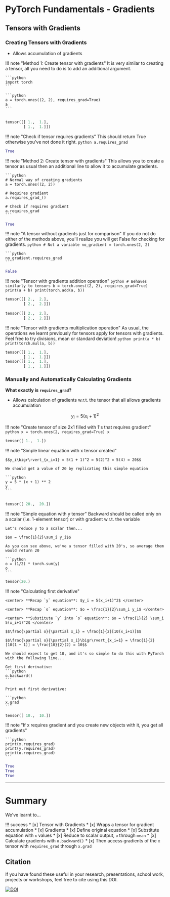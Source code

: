 # PyTorch Fundamentals - Gradients

## Tensors with Gradients

### Creating Tensors with Gradients
- Allows accumulation of gradients

!!! note "Method 1: Create tensor with gradients"
    It is very similar to creating a tensor, all you need to do is to add an additional argument.
    
    ```python
    import torch
    ```
    
    ```python
    a = torch.ones((2, 2), requires_grad=True)
    a
    ```


```python

tensor([[ 1.,  1.],
        [ 1.,  1.]])

```

!!! note "Check if tensor requires gradients"
    This should return True otherwise you've not done it right.
    ```python
    a.requires_grad
    ```

```python
True

```

!!! note "Method 2: Create tensor with gradients"
    This allows you to create a tensor as usual then an additional line to allow it to accumulate gradients.

    
    ```python
    # Normal way of creating gradients
    a = torch.ones((2, 2))
    
    # Requires gradient
    a.requires_grad_()
    
    # Check if requires gradient
    a.requires_grad
    ```

```python
True

```

!!! note "A tensor without gradients just for comparison"
    If you do not do either of the methods above, you'll realize you will get False for checking for gradients.
    ```python
    # Not a variable
    no_gradient = torch.ones(2, 2)
    ```
    
    
    ```python
    no_gradient.requires_grad
    ```

```python
False

```

!!! note "Tensor with gradients addition operation"
    ```python
    # Behaves similarly to tensors
    b = torch.ones((2, 2), requires_grad=True)
    print(a + b)
    print(torch.add(a, b))
    ```

```python
tensor([[ 2.,  2.],
        [ 2.,  2.]])
        
tensor([[ 2.,  2.],
        [ 2.,  2.]])
```


!!! note "Tensor with gradients multiplication operation"
    As usual, the operations we learnt previously for tensors apply for tensors with gradients. Feel free to try divisions, mean or standard deviation!
    ```python
    print(a * b)
    print(torch.mul(a, b))
    ```
```python
tensor([[ 1.,  1.],
        [ 1.,  1.]])
tensor([[ 1.,  1.],
        [ 1.,  1.]])

```

### Manually and Automatically Calculating Gradients

**What exactly is `requires_grad`?**
- Allows calculation of gradients w.r.t. the tensor that all allows gradients accumulation

$$y_i = 5(x_i+1)^2$$


!!! note "Create tensor of size 2x1 filled with 1's that requires gradient"
    ```python
    x = torch.ones(2, requires_grad=True)
    x
    ```


```python
tensor([ 1.,  1.])

```

!!! note "Simple linear equation with x tensor created"
    
    $$y_i\bigr\rvert_{x_i=1} = 5(1 + 1)^2 = 5(2)^2 = 5(4) = 20$$
    
    We should get a value of 20 by replicating this simple equation 
    
    ```python
    y = 5 * (x + 1) ** 2
    y
    ```

```python

tensor([ 20.,  20.])
```

!!! note "Simple equation with y tensor"
    Backward should be called only on a scalar (i.e. 1-element tensor) or with gradient w.r.t. the variable
    
    Let's reduce y to a scalar then...
    
    $$o = \frac{1}{2}\sum_i y_i$$
    
    As you can see above, we've a tensor filled with 20's, so average them would return 20
    
    ```python
    o = (1/2) * torch.sum(y)
    o
    ```


```python
tensor(20.)
```

    

!!! note "Calculating first derivative"

    <center> **Recap `y` equation**: $y_i = 5(x_i+1)^2$ </center>
    
    <center> **Recap `o` equation**: $o = \frac{1}{2}\sum_i y_i$ </center>
    
    <center> **Substitute `y` into `o` equation**: $o = \frac{1}{2} \sum_i 5(x_i+1)^2$ </center>
    
    $$\frac{\partial o}{\partial x_i} = \frac{1}{2}[10(x_i+1)]$$
    
    $$\frac{\partial o}{\partial x_i}\bigr\rvert_{x_i=1} = \frac{1}{2}[10(1 + 1)] = \frac{10}{2}(2) = 10$$
    
    We should expect to get 10, and it's so simple to do this with PyTorch with the following line...
    
    Get first derivative:
    ```python
    o.backward()
    ```
    
    Print out first derivative:

    ```python
    x.grad
    ```


```python
tensor([ 10.,  10.])
```

   

!!! note "If x requires gradient and you create new objects with it, you get all gradients"
    
    ```python
    print(x.requires_grad)
    print(y.requires_grad)
    print(o.requires_grad)
    ```


```python
True
True
True
```

---
# Summary
We've learnt to...

!!! success
    * [x] Tensor with Gradients
        * [x] Wraps a tensor for gradient accumulation
    * [x] Gradients
        * [x] Define original equation
        * [x] Substitute equation with `x` values
        * [x] Reduce to scalar output, `o` through `mean`
        * [x] Calculate gradients with `o.backward()`
        * [x] Then access gradients of the `x` tensor with `requires_grad` through `x.grad`

## Citation
If you have found these useful in your research, presentations, school work, projects or workshops, feel free to cite using this DOI.

[![DOI](https://zenodo.org/badge/139945544.svg)](https://zenodo.org/badge/latestdoi/139945544)